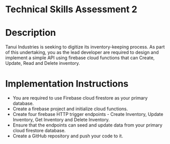 # Technical Skills Assessment 2
# Description
Tanui Industries is seeking to digitize its inventory-keeping process. As part of this
undertaking, you as the lead developer are required to design and implement a
simple API using firebase cloud functions that can Create, Update, Read and Delete
inventory.

# Implementation Instructions
- You are required to use Firebase cloud firestore as your primary database.
- Create a firebase project and initialize cloud functions.
- Create four firebase HTTP trigger endpoints - Create Inventory, Update
Inventory, Get Inventory and Delete Inventory.
- Ensure that the endpoints can seed and update data from your primary cloud
firestore database.
- Create a GitHub repository and push your code to it.
